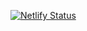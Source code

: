 [![Netlify Status](https://api.netlify.com/api/v1/badges/61d272e2-6d2f-4441-b6b5-cd00dd28820b/deploy-status)](https://app.netlify.com/sites/fluffy-eclair-3efc7b/deploys)
